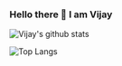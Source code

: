 ### Hello there 👋   I am Vijay

<!--
**jay8299/jay8299** is a ✨ _special_ ✨ repository because its `README.md` (this file) appears on your GitHub profile.

Here are some ideas to get you started:

- 🔭 I’m currently working on ...
- 🌱 I’m currently learning ...
- 👯 I’m looking to collaborate on ...
- 🤔 I’m looking for help with ...
- 💬 Ask me about ...
- 📫 How to reach me: ...
- 😄 Pronouns: ...
- ⚡ Fun fact: ...
-->

![Vijay's github stats](https://github-readme-stats.vercel.app/api?username=jay8299&count_private=true&show_icons=true&theme=radical)

![Top Langs](https://github-readme-stats.vercel.app/api/top-langs/?username=jay8299&layout=compact&theme=radical)
